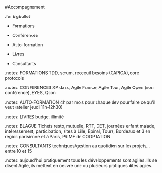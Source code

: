 #Accompagnement

.fx: bigbullet

* Formations

* Conférences

* Auto-formation

* Livres

* Consultants

.notes: FORMATIONS TDD, scrum, recceuil besoins (CAPICA), core protocols

.notes: CONFERENCES XP days, Agile France, Agile Tour, Agile Open (non conférence), EYES, Qcon

.notes: AUTO-FORMATION 4h par mois pour chaque dev pour faire ce qu'il veut (atelier jeudi 11h-12h30)

.notes: LIVRES budget illimité

.notes: BLAGUE Tichets resto, mutuelle, RTT, CET, journées enfant malade, intéressement, participation, sites à Lille, Epinal, Tours, Bordeaux et 3 en région parisienne et à Paris, PRIME de COOPTATION

.notes: CONSULTANTS techniques/gestion au quotidien sur les projets... entre 10 et 15

.notes: aujourd'hui pratiquement tous les développements sont agiles. Ils se disent Agile, ils mettent en oeuvre une ou plusieurs pratiques dites agiles.
